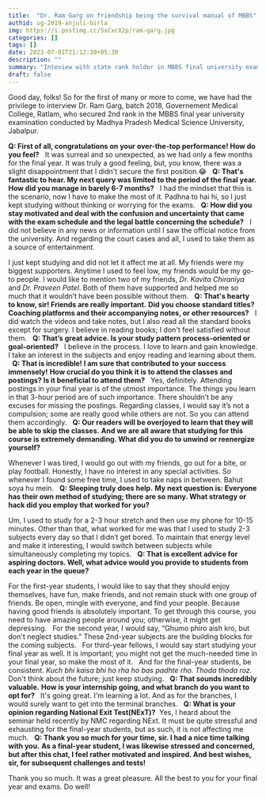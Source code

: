 ```yaml
---
title:  "Dr. Ram Garg on friendship being the survival manual of MBBS"
authid: ug-2019-anjuli-birla
img: https://i.postimg.cc/SxCxcX2p/ram-garg.jpg
categories: []
tags: []
date: 2023-07-01T21:12:10+05:30
description: ""
summary: "Inteview with state rank holder in MBBS final university exams"
draft: false
---
```


Good day, folks!
So for the first of many or more to come, we have had the privilege to interview Dr. Ram Garg, batch 2018, Governement Medical College, Ratlam, who secured 2nd rank  in the MBBS final year university examination conducted by Madhya Pradesh Medical Science University, Jabalpur.

**Q: First of all, congratulations on your over-the-top performance! How do you feel?**
 
It was surreal and so unexpected, as we had only a few months for the final year. It was truly a good feeling, but, you know, there was a slight disappointment that I didn't secure the first position.😂
 
**Q: That's fantastic to hear. My next query was limited to the period of the final year. How did you manage in barely 6-7 months?**
 
 I had the mindset that this is the scenario, now I have to make the most of it. Padhna to hai hi, so I just kept studying without thinking or worrying for the exams.
 
**Q: How did you stay motivated and deal with the confusion and uncertainty that came with the exam schedule and the legal battle concerning the schedule?**
 
I did not believe in any news or information until I saw the official notice from the university.
And regarding the court cases and all, I used to take them as a source of entertainment.

I just kept studying and did not let it affect me at all. My friends were my biggest supporters. Anytime I used to feel low, my friends would be my go-to people. I would like to mention two of my friends, *Dr. Kavita Chiraniya* and *Dr. Praveen Patel*. Both of them have supported and helped me so much that it wouldn’t have been possible without them.
 
**Q: That's hearty to know, sir! Friends are really important.** 
**Did you choose standard titles? Coaching platforms and their accompanying notes, or other resources?**
 
I did watch the videos and take notes, but I also read all the standard books except for surgery. I believe in reading books; I don't feel satisfied without them.
 
**Q: That’s great advice. Is your study pattern process-oriented or goal-oriented?**
 
I believe in the process. I love to learn and gain knowledge. I take an interest in the subjects and enjoy reading and learning about them.
 
**Q: That is incredible! I am sure that contributed to your success immensely!**
**How crucial do you think it is to attend the classes and postings? Is it beneficial to attend them?**
 
Yes, definitely. Attending postings in your final year is of the utmost importance. The things you learn in that 3-hour period are of such importance. There shouldn’t be any excuses for missing the postings.
Regarding classes, I would say it’s not a compulsion; some are really good while others are not. So you can attend them accordingly.
 
**Q: Our readers will be overjoyed to learn that they will be able to skip the classes.**
**And we are all aware that studying for this course is extremely demanding. What did you do to unwind or reenergize yourself?**

Whenever I was tired, I would go out with my friends, go out for a bite, or play football.
Honestly, I have no interest in any special activities. So whenever I found some free time, I used to take naps in between.
Bahut soya hu mein.
 
**Q: Sleeping truly does help.**
**My next question is: Everyone has their own method of studying; there are so many. What strategy or hack did you employ that worked for you?**

Um, I used to study for a 2-3 hour stretch and then use my phone for 10-15 minutes.
Other than that, what worked for me was that I used to study 2-3 subjects every day so that I didn’t get bored. To maintain that energy level and make it interesting, I would switch between subjects while simultaneously completing my topics.
 
**Q: That is excellent advice for aspiring doctors. Well, what advice would you provide to students from each year in the queue?**

For the first-year students, I would like to say that they should enjoy themselves, have fun, make friends, and not remain stuck with one group of friends. Be open, mingle with everyone, and find your people. Because having good friends is absolutely important. To get through this course, you need to have amazing people around you; otherwise, it might get depressing.
 
For the second year, I would say, “Ghumo phiro aish kro, but don't neglect studies.” These 2nd-year subjects are the building blocks for the coming subjects.
 
For third-year fellows, I would say start studying your final year as well. It is important; you might not get the much-needed time in your final year, so make the most of it.
 
And for the final-year students, be consistent. *Kuch bhi kaisa bhi ho rha ho bas padhte rho. Thoda thoda roz.* Don't think about the future; just keep studying.
 
**Q: That sounds incredibly valuable.**
**How is your internship going, and what branch do you want to opt for?**
 
It's going great. I'm learning a lot.
And as for the branches, I would surely want to get into the terminal branches.
 
**Q: What is your opinion regarding National Exit Test(NExT)?** 
Yes, I heard about the seminar held recently by NMC regarding NExt. It must be quite stressful and exhausting for the final-year students, but as such, it is not affecting me much.
 
**Q: Thank you so much for your time, sir. I had a nice time talking with you.**
**As a final-year student, I was likewise stressed and concerned, but after this chat, I feel rather motivated and inspired. And best wishes, sir, for subsequent challenges and tests!**

Thank you so much. It was a great pleasure. All the best to you for your final year and exams. Do well!